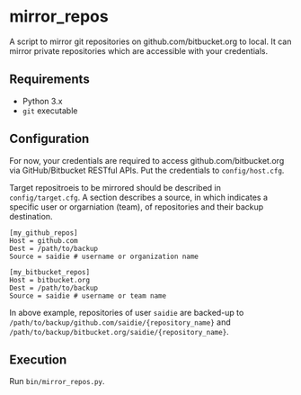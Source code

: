 # mirror_repos

A script to mirror git repositories on github.com/bitbucket.org to local.
It can mirror private repositories which are accessible with your credentials.

## Requirements

- Python 3.x
- `git` executable

## Configuration

For now, your credentials are required to access github.com/bitbucket.org via GitHub/Bitbucket RESTful APIs.
Put the credentials to `config/host.cfg`.

Target repositroeis to be mirrored should be described in `config/target.cfg`.
A section describes a source, in which indicates a specific user or orgarniation (team), of repositories and their backup destination.

```config
[my_github_repos]
Host = github.com
Dest = /path/to/backup
Source = saidie # username or organization name

[my_bitbucket_repos]
Host = bitbucket.org
Dest = /path/to/backup
Source = saidie # username or team name
```

In above example, repositories of user `saidie` are backed-up to `/path/to/backup/github.com/saidie/{repository_name}` and `/path/to/backup/bitbucket.org/saidie/{repository_name}`.

## Execution

Run `bin/mirror_repos.py`.
